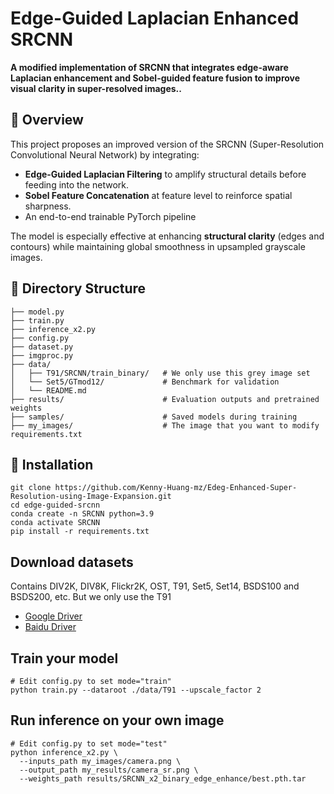 # Edge-Guided Laplacian Enhanced SRCNN

**A modified implementation of SRCNN that integrates edge-aware Laplacian enhancement and Sobel-guided feature fusion to improve visual clarity in super-resolved images..**

## 📌 Overview

This project proposes an improved version of the SRCNN (Super-Resolution Convolutional Neural Network) by integrating:

-  **Edge-Guided Laplacian Filtering** to amplify structural details before feeding into the network.
-  **Sobel Feature Concatenation** at feature level to reinforce spatial sharpness.
-  An end-to-end trainable PyTorch pipeline

The model is especially effective at enhancing **structural clarity** (edges and contours) while maintaining global smoothness in upsampled grayscale images.

## 📁 Directory Structure
```
├── model.py
├── train.py
├── inference_x2.py
├── config.py
├── dataset.py
├── imgproc.py
├── data/
│   ├── T91/SRCNN/train_binary/   # We only use this grey image set
│   └── Set5/GTmod12/             # Benchmark for validation
│   └── README.md
├── results/                      # Evaluation outputs and pretrained weights
├── samples/                      # Saved models during training
├── my_images/                    # The image that you want to modify
requirements.txt
```

## 🚀 Installation
```
git clone https://github.com/Kenny-Huang-mz/Edeg-Enhanced-Super-Resolution-using-Image-Expansion.git
cd edge-guided-srcnn
conda create -n SRCNN python=3.9
conda activate SRCNN
pip install -r requirements.txt
```

## Download datasets
Contains DIV2K, DIV8K, Flickr2K, OST, T91, Set5, Set14, BSDS100 and BSDS200, etc. But we only use the T91
- [Google Driver]([https://your-google-drive-link.com](https://drive.google.com/drive/folders/17ju2HN7Y6pyPK2CC_AqnAfTOe9_3hCQ8))
- [Baidu Driver]([https://your-baidu-drive-link.com](https://pan.baidu.com/s/1yNs4rqIb004-NKEdKBJtYg?pwd=llot))

## Train your model
```
# Edit config.py to set mode="train"
python train.py --dataroot ./data/T91 --upscale_factor 2
```

## Run inference on your own image
```
# Edit config.py to set mode="test"
python inference_x2.py \
  --inputs_path my_images/camera.png \
  --output_path my_results/camera_sr.png \
  --weights_path results/SRCNN_x2_binary_edge_enhance/best.pth.tar
```
